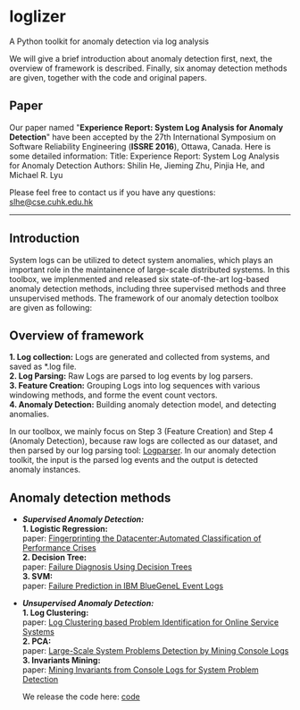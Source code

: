 # loglizer
A Python toolkit for anomaly detection via log analysis

We will give a brief introduction about anomaly detection first, next, the overview of framework is described. Finally, six anomay detection methods are given, together with the code and original papers.

## Paper
Our paper named "**Experience Report: System Log Analysis for Anomaly Detection**" have been accepted by the 27th International Symposium on Software Reliability Engineering (**ISSRE 2016**), Ottawa, Canada. Here is some detailed information:
Title: Experience Report: System Log Analysis for Anomaly Detection
Authors: Shilin He, Jieming Zhu, Pinjia He, and Michael R. Lyu

Please feel free to contact us if you have any questions: slhe@cse.cuhk.edu.hk

***
## Introduction
System logs can be utilized to detect system anomalies, which plays an important role in the maintainence of large-scale distributed systems. In this toolbox, we implenmented and released six state-of-the-art log-based anomaly detection methods, including three supervised methods and three unsupervised methods. The framework of our anomaly detection toolbox are given as following:

## Overview of framework
**1. Log collection:** Logs are generated and collected from systems, and saved as \*.log file.    
**2. Log Parsing:** Raw Logs are parsed to log events by log parsers.  
**3. Feature Creation:** Grouping Logs into log sequences with various windowing methods, and forme the event count vectors.  
**4. Anomaly Detection:** Building anomaly detection model, and detecting anomalies.  

In our toolbox, we mainly focus on Step 3 (Feature Creation) and Step 4 (Anomaly Detection), because raw logs are collected as our dataset, and then parsed by our log parsing tool: [Logparser](https://github.com/cuhk-cse/logparser). In our anomaly detection toolkit, the input is the parsed log events and the output is detected anomaly instances. 

## Anomaly detection methods
* ***Supervised Anomaly Detection:***  
  **1. Logistic Regression:**  
  paper: [Fingerprinting the Datacenter:Automated Classification of Performance Crises](http://dl.acm.org/citation.cfm?id=1755926)  
  **2. Decision Tree:**  
  paper: [Failure Diagnosis Using Decision Trees](http://www.cs.berkeley.edu/~brewer/papers/icac2004_chen_diagnosis.pdf)  
  **3. SVM:**  
  paper: [Failure Prediction in IBM BlueGeneL Event Logs](http://ieeexplore.ieee.org/stamp/stamp.jsp?tp=&arnumber=4536397)  
* ***Unsupervised Anomaly Detection:***  
  **1. Log Clustering:**  
  paper: [Log Clustering based Problem Identification for Online Service Systems](http://www.msr-waypoint.net/apps/pubs/default.aspx?id=260324)  
  **2. PCA:**  
  paper: [Large-Scale System Problems Detection by Mining Console Logs](https://www.usenix.org/legacy/event/sysml08/tech/full_papers/xu/xu.pdf)  
  **3. Invariants Mining:**  
  paper: [Mining Invariants from Console Logs for System Problem Detection](http://research.microsoft.com/pubs/121673/Mining%20Invariants%20from%20Console%20Logs.pdf)  
  
  We release the code here: [code](https://github.com/cuhk-cse/loglizer)


